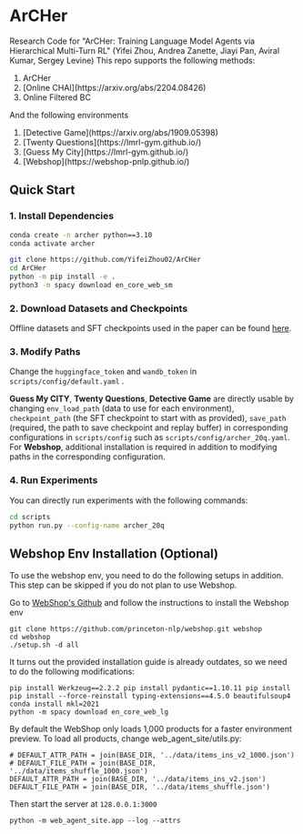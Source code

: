 # ArCHer
Research Code for "ArCHer: Training Language Model Agents via Hierarchical Multi-Turn RL" (Yifei Zhou, Andrea Zanette, Jiayi Pan, Aviral Kumar, Sergey Levine)
This repo supports the following methods:
<ol>
  <li>ArCHer</li>
  <li>[Online CHAI](https://arxiv.org/abs/2204.08426)</li>
  <li>Online Filtered BC</li>
</ol>

And the following environments
<ol>
  <li>[Detective Game](https://arxiv.org/abs/1909.05398)</li>
  <li>[Twenty Questions](https://lmrl-gym.github.io/)</li>
  <li>[Guess My City](https://lmrl-gym.github.io/)</li>
  <li>[Webshop](https://webshop-pnlp.github.io/)</li>
</ol>

## Quick Start
### 1. Install Dependencies
```bash
conda create -n archer python==3.10
conda activate archer

git clone https://github.com/YifeiZhou02/ArCHer
cd ArCHer
python -m pip install -e .
python3 -m spacy download en_core_web_sm
```
### 2. Download Datasets and Checkpoints
Offline datasets and SFT checkpoints used in the paper can be found [here](https://drive.google.com/drive/folders/1pRocQI0Jv479G4vNMtQn1JOq8Shf2B6U?usp=sharing).
### 3. Modify Paths
Change the ```huggingface_token``` and ```wandb_token``` in ```scripts/config/default.yaml``` .

**Guess My CITY**, **Twenty Questions**, **Detective Game** are directly usable by changing ```env_load_path``` (data to use for each environment), ```checkpoint_path``` (the SFT checkpoint to start with as provided), ```save_path``` (required, the path to save checkpoint and replay buffer) in corresponding configurations in ```scripts/config``` such as ```scripts/config/archer_20q.yaml```. For **Webshop**, additional installation is required in addition to modifying paths in the corresponding configuration.

### 4. Run Experiments
You can directly run experiments with the following commands:
```bash
cd scripts
python run.py --config-name archer_20q
```

## Webshop Env Installation (Optional)
To use the webshop env, you need to do the following setups in addition. This step can be skipped if you do not plan to use Webshop.

Go to [WebShop's Github](https://github.com/princeton-nlp/WebShop) and follow the instructions to install the Webshop env

```
git clone https://github.com/princeton-nlp/webshop.git webshop
cd webshop
./setup.sh -d all
```

It turns out the provided installation guide is already outdates, so we need to do the following modifications:
```
pip install Werkzeug==2.2.2 pip install pydantic==1.10.11 pip install pip install --force-reinstall typing-extensions==4.5.0 beautifulsoup4
conda install mkl=2021
python -m spacy download en_core_web_lg
```

By default the WebShop only loads 1,000 products for a faster environment preview. To load all products, change web_agent_site/utils.py:
```
# DEFAULT_ATTR_PATH = join(BASE_DIR, '../data/items_ins_v2_1000.json')
# DEFAULT_FILE_PATH = join(BASE_DIR, '../data/items_shuffle_1000.json')
DEFAULT_ATTR_PATH = join(BASE_DIR, '../data/items_ins_v2.json')
DEFAULT_FILE_PATH = join(BASE_DIR, '../data/items_shuffle.json')
```

Then start the server at `128.0.0.1:3000`
```
python -m web_agent_site.app --log --attrs
```
